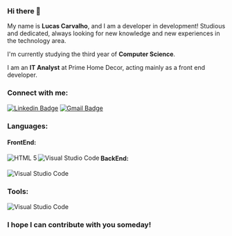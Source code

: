 ### Hi there 👋

My name is **Lucas Carvalho**, and I am a developer in development! Studious and dedicated, always looking for new knowledge and new experiences in the technology area.

I'm currently studying the third year of **Computer Science**.

I am an **IT Analyst** at Prime Home Decor, acting mainly as a front end developer.

### Connect with me:
<a href="https://www.linkedin.com/in/dev-lucas-carvalho/" target="_blank"><img src="https://i.imgur.com/cQZE8C8.png" alt="Linkedin Badge" /></a>
<a href="mailto:lucashms.carvalho@gmail.com" target="_blank"><img src="https://i.imgur.com/wOdadgd.png" alt="Gmail Badge" /></a>

### Languages:
<h4>FrontEnd:</h4>
<img align="left" src="https://i.imgur.com/k2DH5I2.png" alt="HTML 5" />
<img align="left" src="https://i.imgur.com/pewfrcI.png" alt="Visual Studio Code" />
<h4>BackEnd:</h4>
<img src="https://i.imgur.com/pewfrcI.png" alt="Visual Studio Code" />
<h3>Tools:</h3>
<img src="https://i.imgur.com/pewfrcI.png" alt="Visual Studio Code" />

### I hope I can contribute with you someday!
